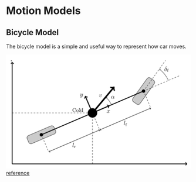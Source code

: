 # Motion Models

## Bicycle Model

The bicycle model is a simple and useful way to represent how car moves.

![](images/bicycle-model.png)
[reference](https://www.researchgate.net/figure/Qualitative-illustration-of-the-dynamic-bicycle-model-the-vehicle-velocity-body-slip_fig1_329133218)
